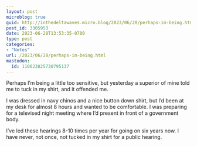 ```yaml
---
layout: post
microblog: true
guid: http://inthedeltawaves.micro.blog/2023/06/28/perhaps-im-being.html
post_id: 3305953
date: 2023-06-28T13:53:35-0700
type: post
categories:
- "Notes"
url: /2023/06/28/perhaps-im-being.html
mastodon:
  id: 110623825730795137
---
```

Perhaps I’m being a little too sensitive, but yesterday a superior of mine told me to tuck in my shirt, and it offended me.

I was dressed in navy chinos and a nice button down shirt, but I’d been at my desk for almost 8 hours and wanted to be comfortable. I was preparing for a televised night meeting where I’d present in front of a government body. 

I’ve led these hearings 8-10 times per year for going on six years now. I have never, not once, not tucked in my shirt for a public hearing. 
